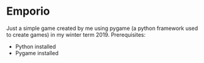 # Emporio
 Just a simple game created by me using pygame (a python framework used to create games) in my winter term 2019.
Prerequisites:
- Python installed
- Pygame installed
